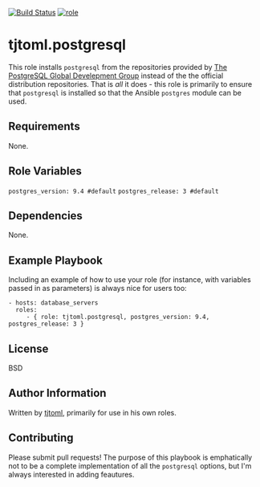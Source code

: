 [![Build Status](https://travis-ci.org/tjtoml/ansible-role-postgresql.svg?branch=master)](https://travis-ci.org/tjtoml/ansible-role-postgresql) [![role](https://img.shields.io/badge/Galaxy-tjtoml.postgresql-5bbdbf.svg)](https://galaxy.ansible.com/tjtoml/postgresql/)

tjtoml.postgresql  
=========

This role installs `postgresql` from the repositories provided by [The PostgreSQL Global Develepment Group](https://www.postgresql.org/)
instead of the the official distribution repositories. That is *all* it does - this role is primarily to ensure that
`postgresql` is installed so that the Ansible `postgres` module can be used.

Requirements
------------

None.

Role Variables
--------------
`postgres_version: 9.4 #default`
`postgres_release: 3 #default`

Dependencies
------------

None.

Example Playbook
----------------

Including an example of how to use your role (for instance, with variables passed in as parameters) is always nice for users too:

    - hosts: database_servers
      roles:
         - { role: tjtoml.postgresql, postgres_version: 9.4, postgres_release: 3 }

License
-------

BSD

Author Information
------------------

Written by [tjtoml](https://github.com/tjtoml), primarily for use in his own roles.

Contributing
------------
Please submit pull requests! The purpose of this playbook is emphatically not to be a complete implementation of all the
`postgresql` options, but I'm always interested in adding feautures. 
